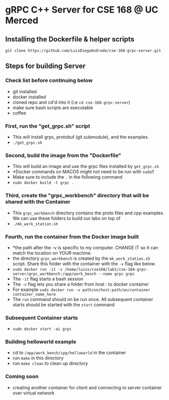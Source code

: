 # gRPC C++ Server for CSE 168 @ UC Merced

## Installing the Dockerfile & helper scripts
`git clone https://github.com/LuisDiegoAndrade/cse-168-grpc-server.git`

## Steps for building Server
### Check list before continuing below
- git installed
- docker installed
- cloned repo and cd'd into it (i.e `cd cse-168-grpc-server`)
- make sure bash scripts are executable
- coffee

### First, run the "get_grpc.sh" script
- This will install grpc, protobuf (git submodule), and the examples.
- `./get_grpc.sh`

### Second, build the image from the "Dockerfile"
- This will build an image and use the grpc files installed by `get_grpc.sh`
- *Docker commands on MACOS might not need to be run with  `sudo`!!
- Make sure to include the `.` in the following command
- `sudo docker build -t grpc .`

### Third, create the "grpc_workbench" directory that will be shared with the Container
- This `grpc_workbench` directory contains the proto files and cpp examples. We can use these folders to build our labs on top of
- `./mk_work_station.sh`

### Fourth, run the container from the Docker image built
- *the path after the -v is specific to my computer. CHANGE IT so it can match the location on YOUR machine.
- the directory `grpc_workbench` is created by the `mk_work_station.sh` script. Share this folder with the container with the `-v` flag like below.
- `sudo docker run -it -v /home/luiss/cse168/lab1/cse-168-grpc-server/grpc_workbench:/app/work_bench --name grpc grpc`
- The `-it` flag starts a bash session
- The `-v` flag lets you share a folder from host : to docker container
- For example `sudo docker run -v path/on/host:path/on/container container_name_here`
- The `run` command should on be run once. All subsequent container starts should be started with the `start` command

### Subsequent Container starts
- `sudo docker start -ai grpc`

### Building helloworld example
- cd to `/app/work_bench/cpp/helloworld` in the container
- run `make` in this directory
- run `make clean` to clean up directory

### Coming soon
- creating another container for client and connecting to server container over virtual network

